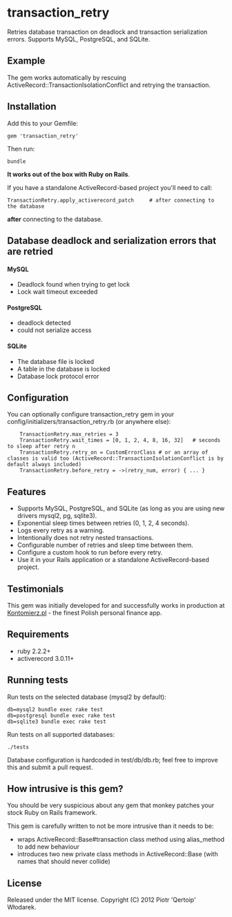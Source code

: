 # transaction_retry

Retries database transaction on deadlock and transaction serialization errors. Supports MySQL, PostgreSQL, and SQLite.

## Example

The gem works automatically by rescuing ActiveRecord::TransactionIsolationConflict and retrying the transaction.

## Installation

Add this to your Gemfile:

    gem 'transaction_retry'

Then run:

    bundle

__It works out of the box with Ruby on Rails__.

If you have a standalone ActiveRecord-based project you'll need to call:

    TransactionRetry.apply_activerecord_patch     # after connecting to the database

__after__ connecting to the database.

## Database deadlock and serialization errors that are retried

#### MySQL

 * Deadlock found when trying to get lock
 * Lock wait timeout exceeded

#### PostgreSQL

 * deadlock detected
 * could not serialize access

#### SQLite

 * The database file is locked
 * A table in the database is locked
 * Database lock protocol error

## Configuration

You can optionally configure transaction_retry gem in your config/initializers/transaction_retry.rb (or anywhere else):

```
    TransactionRetry.max_retries = 3
    TransactionRetry.wait_times = [0, 1, 2, 4, 8, 16, 32]   # seconds to sleep after retry n
    TransactionRetry.retry_on = CustomErrorClass # or an array of classes is valid too (ActiveRecord::TransactionIsolationConflict is by default always included)
    TransactionRetry.before_retry = ->(retry_num, error) { ... }
```

## Features

 * Supports MySQL, PostgreSQL, and SQLite (as long as you are using new drivers mysql2, pg, sqlite3).
 * Exponential sleep times between retries (0, 1, 2, 4 seconds).
 * Logs every retry as a warning.
 * Intentionally does not retry nested transactions.
 * Configurable number of retries and sleep time between them.
 * Configure a custom hook to run before every retry.
 * Use it in your Rails application or a standalone ActiveRecord-based project.

## Testimonials

This gem was initially developed for and successfully works in production at [Kontomierz.pl](http://kontomierz.pl) - the finest Polish personal finance app.

## Requirements

 * ruby 2.2.2+
 * activerecord 3.0.11+

## Running tests

Run tests on the selected database (mysql2 by default):

    db=mysql2 bundle exec rake test
    db=postgresql bundle exec rake test
    db=sqlite3 bundle exec rake test

Run tests on all supported databases:

    ./tests

Database configuration is hardcoded in test/db/db.rb; feel free to improve this and submit a pull request.

## How intrusive is this gem?

You should be very suspicious about any gem that monkey patches your stock Ruby on Rails framework.

This gem is carefully written to not be more intrusive than it needs to be:

 * wraps ActiveRecord::Base#transaction class method using alias_method to add new behaviour
 * introduces two new private class methods in ActiveRecord::Base (with names that should never collide)

## License

Released under the MIT license. Copyright (C) 2012 Piotr 'Qertoip' Włodarek.
